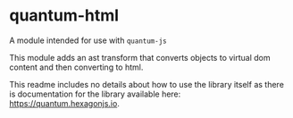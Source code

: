# quantum-html

A module intended for use with `quantum-js`

This module adds an ast transform that converts objects to virtual dom content
and then converting to html.

This readme includes no details about how to use the library itself as there is
documentation for the library available here: https://quantum.hexagonjs.io.
